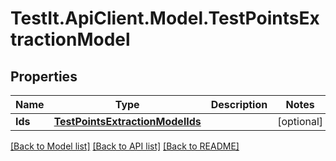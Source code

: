 # TestIt.ApiClient.Model.TestPointsExtractionModel

## Properties

Name | Type | Description | Notes
------------ | ------------- | ------------- | -------------
**Ids** | [**TestPointsExtractionModelIds**](TestPointsExtractionModelIds.md) |  | [optional] 

[[Back to Model list]](../README.md#documentation-for-models) [[Back to API list]](../README.md#documentation-for-api-endpoints) [[Back to README]](../README.md)

